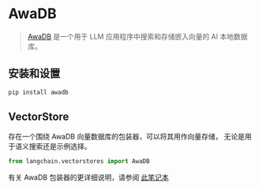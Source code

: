 # AwaDB

> [AwaDB](https://github.com/awa-ai/awadb) 是一个用于 LLM 应用程序中搜索和存储嵌入向量的 AI 本地数据库。

## 安装和设置

```bash
pip install awadb
```


## VectorStore

存在一个围绕 AwaDB 向量数据库的包装器，可以将其用作向量存储，
无论是用于语义搜索还是示例选择。

```python
from langchain.vectorstores import AwaDB
```

有关 AwaDB 包装器的更详细说明，请参阅 [此笔记本](../modules/indexes/vectorstores/examples/awadb.ipynb)
